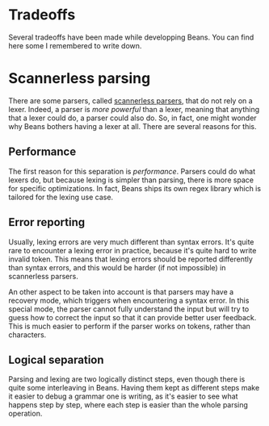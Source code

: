 # Tradeoffs

Several tradeoffs have been made while developping Beans. You can find here some I remembered to 
write down.

# Scannerless parsing

There are some parsers, called 
[scannerless parsers](https://en.wikipedia.org/wiki/Scannerless_parsing), that do not rely on a
lexer. Indeed, a parser is *more powerful* than a lexer, meaning that anything 
that a lexer could do, a parser could also do. So, in fact, one might wonder why Beans bothers 
having a lexer at all. There are several reasons for this.

## Performance

The first reason for this separation is *performance*. Parsers could do what lexers do, but 
because lexing is simpler than parsing, there is more space for specific optimizations. In fact,
Beans ships its own regex library which is tailored for the lexing use case.

## Error reporting

Usually, lexing errors are very much different than syntax errors. It's
quite rare to encounter a lexing error in practice, because it's quite hard to write invalid 
token. This means that lexing errors should be reported differently than syntax errors, and 
this would be harder (if not impossible) in scannerless parsers.

An other aspect to be taken into account is that parsers may have a recovery mode, which triggers
when encountering a syntax error. In this special mode, the parser cannot fully understand the
input but will try to guess how to correct the input so that it can provide better user
feedback. This is much easier to perform if the parser works on tokens, rather than characters.

## Logical separation

Parsing and lexing are two logically distinct steps, even though there is quite some interleaving
in Beans. Having them kept as different steps make it easier to debug a grammar one is writing,
as it's easier to see what happens step by step, where each step is easier than the whole parsing
operation.
